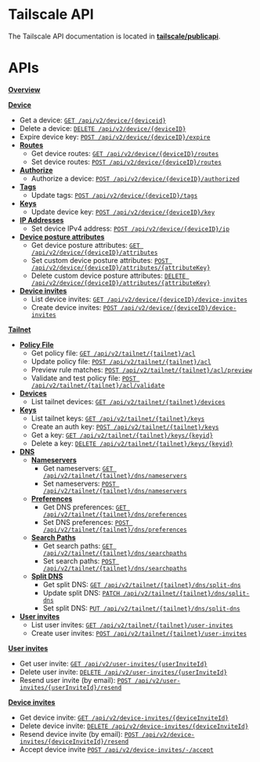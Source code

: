 # Tailscale API

The Tailscale API documentation is located in **[tailscale/publicapi](./publicapi/readme.md#tailscale-api)**.

# APIs

**[Overview](./publicapi/readme.md)**

**[Device](./publicapi/device.md#device)**

<a href="device-delete"></a>
<a href="expire-device-key"></a>
<a href="device-routes-get">
<a href="device-routes-post"></a>
<a href="#device-authorized-post"></a>
<a href="device-tags-post"></a>
<a href="device-key-post"></a>
<a href="tailnet-acl-get"></a>

- Get a device: [`GET /api/v2/device/{deviceid}`](./publicapi/device.md#get-device)
- Delete a device: [`DELETE /api/v2/device/{deviceID}`](./publicapi/device.md#delete-device)
- Expire device key: [`POST /api/v2/device/{deviceID}/expire`](./publicapi/device.md#expire-device-key)
- [**Routes**](./publicapi/device.md#routes)
  - Get device routes: [`GET /api/v2/device/{deviceID}/routes`](./publicapi/device.md#get-device-routes)
  - Set device routes: [`POST /api/v2/device/{deviceID}/routes`](./publicapi/device.md#set-device-routes)
- [**Authorize**](./publicapi/device.md#authorize)
  - Authorize a device: [`POST /api/v2/device/{deviceID}/authorized`](./publicapi/device.md#authorize-device)
- [**Tags**](./publicapi/device.md#tags)
  - Update tags: [`POST /api/v2/device/{deviceID}/tags`](./publicapi/device.md#update-device-tags)
- [**Keys**](./publicapi/device.md#keys)
  - Update device key: [`POST /api/v2/device/{deviceID}/key`](./publicapi/device.md#update-device-key)
- [**IP Addresses**](./publicapi/device.md#ip-addresses)
  - Set device IPv4 address: [`POST /api/v2/device/{deviceID}/ip`](./publicapi/device.md#set-device-ipv4-address)
- [**Device posture attributes**](./publicapi/device.md#device-posture-attributes)
  - Get device posture attributes: [`GET /api/v2/device/{deviceID}/attributes`](./publicapi/device.md#get-device-posture-attributes)
  - Set custom device posture attributes: [`POST /api/v2/device/{deviceID}/attributes/{attributeKey}`](./publicapi/device.md#set-device-posture-attributes)
  - Delete custom device posture attributes: [`DELETE /api/v2/device/{deviceID}/attributes/{attributeKey}`](./publicapi/device.md#delete-custom-device-posture-attributes)
- [**Device invites**](./publicapi/device.md#invites-to-a-device)
  - List device invites: [`GET /api/v2/device/{deviceID}/device-invites`](./publicapi/device.md#list-device-invites)
  - Create device invites: [`POST /api/v2/device/{deviceID}/device-invites`](./publicapi/device.md#create-device-invites)

**[Tailnet](./publicapi/tailnet.md#tailnet)**

<a href="tailnet-acl-post"></a>
<a href="tailnet-acl-preview-post"></a>
<a href="tailnet-acl-validate-post"></a>
<a href="tailnet-devices"></a>
<a href="tailnet-keys-get"></a>
<a href="tailnet-keys-post"></a>
<a href="tailnet-keys-key-get"></a>
<a href="tailnet-keys-key-delete"></a>
<a href="tailnet-dns"></a>
<a href="tailnet-dns-nameservers-get"></a>
<a href="tailnet-dns-nameservers-post"></a>
<a href="tailnet-dns-preferences-get"></a>
<a href="tailnet-dns-preferences-post"></a>
<a href="tailnet-dns-searchpaths-get"></a>
<a href="tailnet-dns-searchpaths-post"></a>

- [**Policy File**](./publicapi/tailnet.md#policy-file)
  - Get policy file: [`GET /api/v2/tailnet/{tailnet}/acl`](./publicapi/tailnet.md#get-policy-file)
  - Update policy file: [`POST /api/v2/tailnet/{tailnet}/acl`](./publicapi/tailnet.md#update-policy-file)
  - Preview rule matches: [`POST /api/v2/tailnet/{tailnet}/acl/preview`](./publicapi/tailnet.md#preview-policy-file-rule-matches)
  - Validate and test policy file: [`POST /api/v2/tailnet/{tailnet}/acl/validate`](./publicapi/tailnet.md#validate-and-test-policy-file)
- [**Devices**](./publicapi/tailnet.md#devices)
  - List tailnet devices: [`GET /api/v2/tailnet/{tailnet}/devices`](./publicapi/tailnet.md#list-tailnet-devices)
- [**Keys**](./publicapi/tailnet.md#tailnet-keys)
  - List tailnet keys: [`GET /api/v2/tailnet/{tailnet}/keys`](./publicapi/tailnet.md#list-tailnet-keys)
  - Create an auth key: [`POST /api/v2/tailnet/{tailnet}/keys`](./publicapi/tailnet.md#create-auth-key)
  - Get a key: [`GET /api/v2/tailnet/{tailnet}/keys/{keyid}`](./publicapi/tailnet.md#get-key)
  - Delete a key: [`DELETE /api/v2/tailnet/{tailnet}/keys/{keyid}`](./publicapi/tailnet.md#delete-key)
- [**DNS**](./publicapi/tailnet.md#dns)
  - [**Nameservers**](./publicapi/tailnet.md#nameservers)
    - Get nameservers: [`GET /api/v2/tailnet/{tailnet}/dns/nameservers`](./publicapi/tailnet.md#get-nameservers)
    - Set nameservers: [`POST /api/v2/tailnet/{tailnet}/dns/nameservers`](./publicapi/tailnet.md#set-nameservers)
  - [**Preferences**](./publicapi/tailnet.md#preferences)
    - Get DNS preferences: [`GET /api/v2/tailnet/{tailnet}/dns/preferences`](./publicapi/tailnet.md#get-dns-preferences)
    - Set DNS preferences: [`POST /api/v2/tailnet/{tailnet}/dns/preferences`](./publicapi/tailnet.md#set-dns-preferences)
  - [**Search Paths**](./publicapi/tailnet.md#search-paths)
    - Get search paths: [`GET /api/v2/tailnet/{tailnet}/dns/searchpaths`](./publicapi/tailnet.md#get-search-paths)
    - Set search paths: [`POST /api/v2/tailnet/{tailnet}/dns/searchpaths`](./publicapi/tailnet.md#set-search-paths)
  - [**Split DNS**](./publicapi/tailnet.md#split-dns)
    - Get split DNS: [`GET /api/v2/tailnet/{tailnet}/dns/split-dns`](./publicapi/tailnet.md#get-split-dns)
    - Update split DNS: [`PATCH /api/v2/tailnet/{tailnet}/dns/split-dns`](./publicapi/tailnet.md#update-split-dns)
    - Set split DNS: [`PUT /api/v2/tailnet/{tailnet}/dns/split-dns`](./publicapi/tailnet.md#set-split-dns)
- [**User invites**](./publicapi/tailnet.md#tailnet-user-invites)
  - List user invites: [`GET /api/v2/tailnet/{tailnet}/user-invites`](./publicapi/tailnet.md#list-user-invites)
  - Create user invites: [`POST /api/v2/tailnet/{tailnet}/user-invites`](./publicapi/tailnet.md#create-user-invites)

**[User invites](./publicapi/userinvites.md#user-invites)**

- Get user invite: [`GET /api/v2/user-invites/{userInviteId}`](./publicapi/userinvites.md#get-user-invite)
- Delete user invite: [`DELETE /api/v2/user-invites/{userInviteId}`](./publicapi/userinvites.md#delete-user-invite)
- Resend user invite (by email): [`POST /api/v2/user-invites/{userInviteId}/resend`](#resend-user-invite)

**[Device invites](./publicapi/deviceinvites.md#device-invites)**

- Get device invite: [`GET /api/v2/device-invites/{deviceInviteId}`](./publicapi/deviceinvites.md#get-device-invite)
- Delete device invite: [`DELETE /api/v2/device-invites/{deviceInviteId}`](./publicapi/deviceinvites.md#delete-device-invite)
- Resend device invite (by email): [`POST /api/v2/device-invites/{deviceInviteId}/resend`](./publicapi/deviceinvites.md#resend-device-invite)
- Accept device invite [`POST /api/v2/device-invites/-/accept`](#accept-device-invite)
